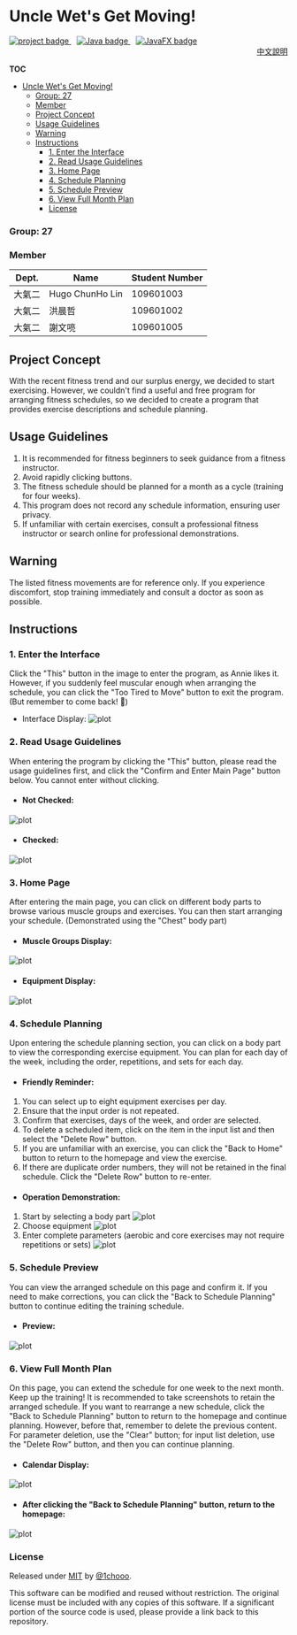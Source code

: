 # Uncle Wet's Get Moving!

<div align="left"> 
  <a href="https://github.com/1chooo/gym-route" style="margin-right: 10px;">
    <img src="https://img.shields.io/badge/1chooo-gym__route-informational" alt="project badge">
  </a>
  <a href="https://www.java.com" style="margin-right: 10px;">
    <img src="https://img.shields.io/badge/Java-%3E%3D8-blue" alt="Java badge">
  </a>
  <a href="https://openjfx.io">
    <img src="https://img.shields.io/badge/JavaFX-17-green" alt="JavaFX badge">
  </a>
  <div align="right">
  <samp>
  <a href="README_zh.md">中文說明</a>
  </samp>
  </div>
</div>


**TOC**

- [Uncle Wet's Get Moving!](#uncle-wets-get-moving)
    - [Group: 27](#group-27)
    - [Member](#member)
  - [Project Concept](#project-concept)
  - [Usage Guidelines](#usage-guidelines)
  - [Warning](#warning)
  - [Instructions](#instructions)
    - [1. Enter the Interface](#1-enter-the-interface)
    - [2. Read Usage Guidelines](#2-read-usage-guidelines)
    - [3. Home Page](#3-home-page)
    - [4. Schedule Planning](#4-schedule-planning)
    - [5. Schedule Preview](#5-schedule-preview)
    - [6. View Full Month Plan](#6-view-full-month-plan)
    - [License](#license)

### Group: 27
### Member

| Dept.  | Name            | Student Number |
| ------ | --------------- | -------------- |
| 大氣二 | Hugo ChunHo Lin | 109601003      |
| 大氣二 | 洪晨哲          | 109601002      |
| 大氣二 | 謝文喨          | 109601005      |

## Project Concept
With the recent fitness trend and our surplus energy, we decided to start exercising. However, we couldn't find a useful and free program for arranging fitness schedules, so we decided to create a program that provides exercise descriptions and schedule planning.

## Usage Guidelines
1. It is recommended for fitness beginners to seek guidance from a fitness instructor.
2. Avoid rapidly clicking buttons.
3. The fitness schedule should be planned for a month as a cycle (training for four weeks).
4. This program does not record any schedule information, ensuring user privacy.
5. If unfamiliar with certain exercises, consult a professional fitness instructor or search online for professional demonstrations.

## Warning
The listed fitness movements are for reference only. If you experience discomfort, stop training immediately and consult a doctor as soon as possible.

## Instructions
### 1. Enter the Interface
Click the "This" button in the image to enter the program, as Annie likes it.
However, if you suddenly feel muscular enough when arranging the schedule, you can click the "Too Tired to Move" button to exit the program.
(But remember to come back! 🤗)

* Interface Display:
![plot](image/READMEImage/LoginPage.png)

### 2. Read Usage Guidelines
When entering the program by clicking the "This" button, please read the usage guidelines first, and click the "Confirm and Enter Main Page" button below. You cannot enter without clicking.
* #### Not Checked:
![plot](image/READMEImage/RuleUnchecked.png)
* #### Checked:
![plot](image/READMEImage/RuleChecked.png)

### 3. Home Page
After entering the main page, you can click on different body parts to browse various muscle groups and exercises. You can then start arranging your schedule.
(Demonstrated using the "Chest" body part)

* #### Muscle Groups Display:
![plot](image/READMEImage/HomeChest.png)
* #### Equipment Display:
![plot](image/READMEImage/HomeChestGif.png)

### 4. Schedule Planning
Upon entering the schedule planning section, you can click on a body part to view the corresponding exercise equipment. You can plan for each day of the week, including the order, repetitions, and sets for each day.

* #### Friendly Reminder:
1. You can select up to eight equipment exercises per day.
2. Ensure that the input order is not repeated.
3. Confirm that exercises, days of the week, and order are selected.
4. To delete a scheduled item, click on the item in the input list and then select the "Delete Row" button.
5. If you are unfamiliar with an exercise, you can click the "Back to Home" button to return to the homepage and view the exercise.
6. If there are duplicate order numbers, they will not be retained in the final schedule. Click the "Delete Row" button to re-enter.

* #### Operation Demonstration:
1. Start by selecting a body part
  ![plot](image/READMEImage/Curriculum1.png)
2. Choose equipment
  ![plot](image/READMEImage/Curriculum2.png)
3. Enter complete parameters (aerobic and core exercises may not require repetitions or sets)
  ![plot](image/READMEImage/Curriculum3.png)

### 5. Schedule Preview
You can view the arranged schedule on this page and confirm it. If you need to make corrections, you can click the "Back to Schedule Planning" button to continue editing the training schedule.

* #### Preview:
![plot](image/READMEImage/Preview.png)

### 6. View Full Month Plan
On this page, you can extend the schedule for one week to the next month. Keep up the training!
It is recommended to take screenshots to retain the arranged schedule.
If you want to rearrange a new schedule, click the "Back to Schedule Planning" button to return to the homepage and continue planning.
However, before that, remember to delete the previous content. For parameter deletion, use the "Clear" button; for input list deletion, use the "Delete Row" button, and then you can continue planning.

* #### Calendar Display:
![plot](image/READMEImage/Calender.png)
 
* #### After clicking the "Back to Schedule Planning" button, return to the homepage:
![plot](image/READMEImage/BackHome.png)

### License
Released under [MIT](./LICENSE) by [@1chooo](https://github.com/1chooo).

This software can be modified and reused without restriction.
The original license must be included with any copies of this software.
If a significant portion of the source code is used, please provide a link back to this repository.